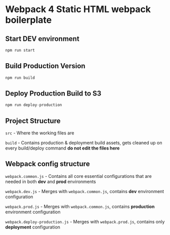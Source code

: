 # Webpack 4 Static HTML webpack boilerplate

## Start DEV environment

```javascript
npm run start
```

## Build Production Version

```javascript
npm run build
```

## Deploy Production Build to S3
```javascript
npm run deploy-production
```

## Project Structure

`src` - Where the working files are

`build` - Contains production & deployment build assets, gets cleaned up on every build/deploy command **do not edit the files here**

## Webpack config structure

`webpack.common.js` - Contains all core essential configurations that are needed in both **dev** and **prod** environments

`webpack.dev.js` - Merges with `webpack.common.js`, contains **dev** environment configuration

`webpack.prod.js` - Merges with `webpack.common.js`, contains **production** environment configuration

`webpack.deploy-production.js` - Merges with `webpack.prod.js`, contains only **deployment** configuration
